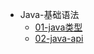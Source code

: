 * Java-基础语法
  * [01-java类型](java/java-base/01-java-基础语法/01-java类型.md)
  * [02-java-api](java/java-base/01-java-基础语法/02-java-api.md)

